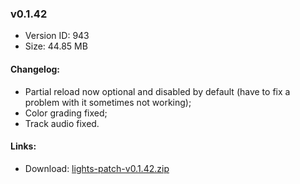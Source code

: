 ### v0.1.42

*   Version ID: 943
*   Size: 44.85 MB

#### Changelog:

*   Partial reload now optional and disabled by default (have to fix a problem with it sometimes not working);
*   Color grading fixed;
*   Track audio fixed.

#### Links:

*   Download: [lights-patch-v0.1.42.zip](?get=0.1.42)
